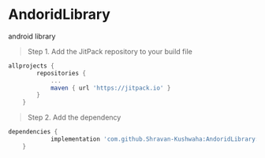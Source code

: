 # AndoridLibrary
android library

> Step 1. Add the JitPack repository to your build file

``` gradle
allprojects {
		repositories {
			...
			maven { url 'https://jitpack.io' }
		}
	}
 ```
> Step 2. Add the dependency

``` gradle
dependencies {
	        implementation 'com.github.Shravan-Kushwaha:AndoridLibrary:1.0.0'
	}
  ```
